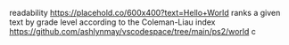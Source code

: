 readability
https://placehold.co/600x400?text=Hello+World
ranks a given text by grade level according to the Coleman-Liau index
https://github.com/ashlynmay/vscodespace/tree/main/ps2/world
c